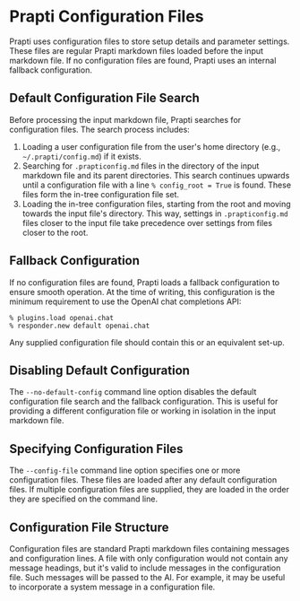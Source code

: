# Prapti Configuration Files

Prapti uses configuration files to store setup details and parameter settings. These files are regular Prapti markdown files loaded before the input markdown file. If no configuration files are found, Prapti uses an internal fallback configuration.

## Default Configuration File Search

Before processing the input markdown file, Prapti searches for configuration files. The search process includes:

1. Loading a user configuration file from the user's home directory (e.g., `~/.prapti/config.md`) if it exists.
2. Searching for `.prapticonfig.md` files in the directory of the input markdown file and its parent directories. This search continues upwards until a configuration file with a line `% config_root = True` is found. These files form the in-tree configuration file set.
3. Loading the in-tree configuration files, starting from the root and moving towards the input file's directory. This way, settings in `.prapticonfig.md` files closer to the input file take precedence over settings from files closer to the root.

## Fallback Configuration

If no configuration files are found, Prapti loads a fallback configuration to ensure smooth operation. At the time of writing, this configuration is the minimum requirement to use the OpenAI chat completions API:

```
% plugins.load openai.chat
% responder.new default openai.chat
```

Any supplied configuration file should contain this or an equivalent set-up.

## Disabling Default Configuration

The `--no-default-config` command line option disables the default configuration file search and the fallback configuration. This is useful for providing a different configuration file or working in isolation in the input markdown file.

## Specifying Configuration Files

The `--config-file` command line option specifies one or more configuration files. These files are loaded after any default configuration files. If multiple configuration files are supplied, they are loaded in the order they are specified on the command line.

## Configuration File Structure

Configuration files are standard Prapti markdown files containing messages and configuration lines. A file with only configuration would not contain any message headings, but it's valid to include messages in the configuration file. Such messages will be passed to the AI. For example, it may be useful to incorporate a system message in a configuration file.
